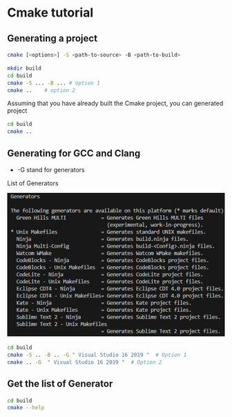 # Cmake tutorial

## Generating a project
```bash
cmake [<options>] -S <path-to-source> -B <path-to-build>
```
``` bash
mkdir build
cd build
cmake -S ... -B ... # option 1
cmake ..    # option 2 
```

Assuming that you have already built the Cmake project, you can generated project

```bash
cd build
cmake ..
```

## Generating for GCC and Clang
- -G stand for generators

List of Generators 

![Png1](images/Generators_lists.png " List of generators ")
```bash
cd build 
cmake -S .. -B .. -G " Visual Studio 16 2019 "  # Option 1
cmake .. -G  " Visual Studio 16 2019 "  # Option 2
```

## Get the list of Generator 
```bash 
cd build
cmake --help
``` 


